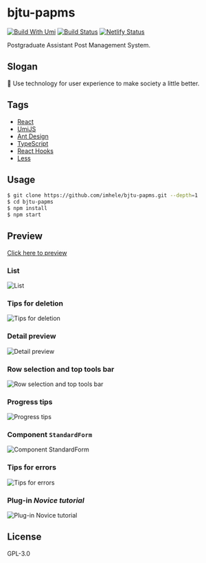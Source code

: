 # bjtu-papms

[![Build With Umi](https://img.shields.io/badge/build%20with-umi-028fe4.svg?style=flat)](http://umijs.org/)
[![Build Status](https://img.shields.io/travis/imhele/bjtu-papms.svg?style=flat)](https://travis-ci.org/imhele/bjtu-papms)
[![Netlify Status](https://api.netlify.com/api/v1/badges/7f078f48-b8d6-405c-bc01-1823768f167a/deploy-status)](https://app.netlify.com/sites/bjtu-papms/deploys)

Postgraduate Assistant Post Management System.


## Slogan

🎈 Use technology for user experience to make society a little better.


## Tags

- [React](https://github.com/facebook/react)
- [UmiJS](https://github.com/umijs/umi)
- [Ant Design](https://github.com/ant-design/ant-design)
- [TypeScript](https://github.com/Microsoft/TypeScript)
- [React Hooks](https://reactjs.org/docs/hooks-intro.html)
- [Less](https://github.com/less/less.js)


## Usage

```bash
$ git clone https://github.com/imhele/bjtu-papms.git --depth=1
$ cd bjtu-papms
$ npm install
$ npm start
```


## Preview

[Click here to preview](https://bjtu-papms.netlify.com)

### List
![List](https://user-images.githubusercontent.com/32428655/52544912-d1647980-2dee-11e9-9c05-ed88e6f110f9.png)

### Tips for deletion
![Tips for deletion](https://user-images.githubusercontent.com/32428655/52544919-d9bcb480-2dee-11e9-909e-4499c806afc4.png)

### Detail preview
![Detail preview](https://user-images.githubusercontent.com/32428655/52544959-0f619d80-2def-11e9-9f6b-b9b21d154946.png)

### Row selection and top tools bar
![Row selection and top tools bar](https://user-images.githubusercontent.com/32428655/52544960-0ffa3400-2def-11e9-84cf-0936e1418529.png)

### Progress tips
![Progress tips](https://user-images.githubusercontent.com/32428655/52544977-2607f480-2def-11e9-9aad-8c65433a049c.png)

### Component `StandardForm`
![Component StandardForm](https://user-images.githubusercontent.com/32428655/52544992-38822e00-2def-11e9-8e49-e577085274bb.png)

### Tips for errors
![Tips for errors](https://user-images.githubusercontent.com/32428655/52545003-4a63d100-2def-11e9-90ba-d40ce3850757.png)

### Plug-in *Novice tutorial*
![Plug-in Novice tutorial](https://user-images.githubusercontent.com/32428655/52649221-e17d7580-2f22-11e9-915a-98e4291c2dac.png)



## License

GPL-3.0
